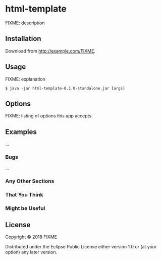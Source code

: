 # html-template

FIXME: description

## Installation

Download from http://example.com/FIXME.

## Usage

FIXME: explanation

    $ java -jar html-template-0.1.0-standalone.jar [args]

## Options

FIXME: listing of options this app accepts.

## Examples

...

### Bugs

...

### Any Other Sections
### That You Think
### Might be Useful

## License

Copyright © 2018 FIXME

Distributed under the Eclipse Public License either version 1.0 or (at
your option) any later version.

